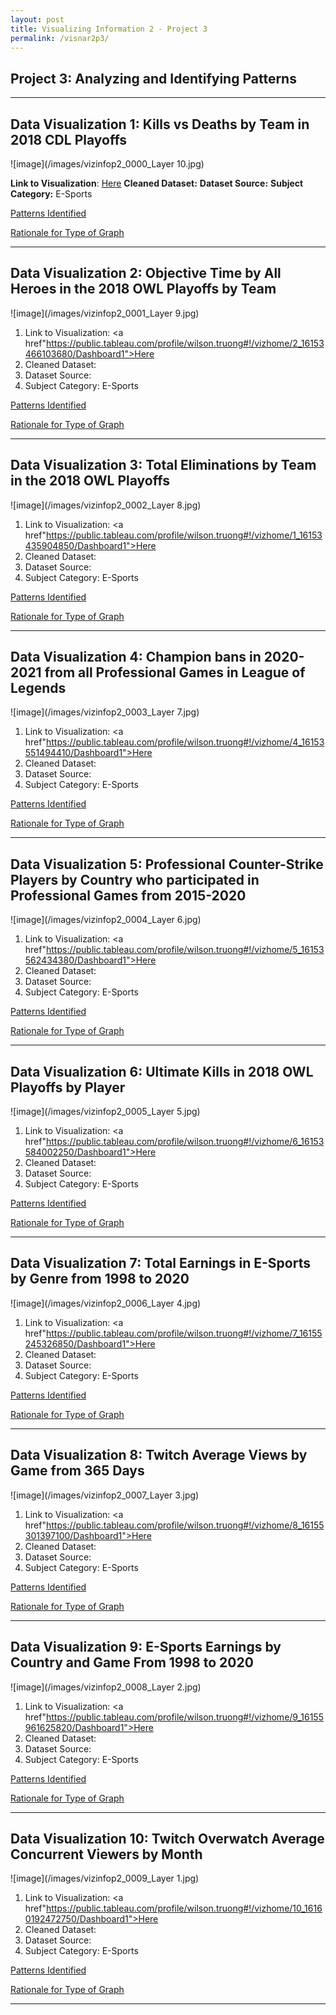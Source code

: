 ```yaml
---
layout: post
title: Visualizing Information 2 - Project 3
permalink: /visnar2p3/
---
```


## Project 3: Analyzing and Identifying Patterns

-----

## Data Visualization 1: Kills vs Deaths by Team in 2018 CDL Playoffs

![image](/images/vizinfop2_0000_Layer 10.jpg)

<b>Link to Visualization</b>: <a href="https://public.tableau.com/profile/wilson.truong#!/vizhome/3_16153519202470/Dashboard1">Here</a>
<b>Cleaned Dataset:</b>
<b>Dataset Source:</b>
<b>Subject Category:</b> E-Sports

<u>Patterns Identified</u>

<u>Rationale for Type of Graph</u>

-----

## Data Visualization 2: Objective Time by All Heroes in the 2018 OWL Playoffs by Team

![image](/images/vizinfop2_0001_Layer 9.jpg)

1. Link to Visualization: <a href"https://public.tableau.com/profile/wilson.truong#!/vizhome/2_16153466103680/Dashboard1">Here</a>
2. Cleaned Dataset:
3. Dataset Source:
4. Subject Category: E-Sports

<u>Patterns Identified</u>

<u>Rationale for Type of Graph</u>

-----

## Data Visualization 3: Total Eliminations by Team in the 2018 OWL Playoffs

![image](/images/vizinfop2_0002_Layer 8.jpg)

1. Link to Visualization: <a href"https://public.tableau.com/profile/wilson.truong#!/vizhome/1_16153435904850/Dashboard1">Here</a>
2. Cleaned Dataset:
3. Dataset Source:
4. Subject Category: E-Sports

<u>Patterns Identified</u>

<u>Rationale for Type of Graph</u>

-----

## Data Visualization 4: Champion bans in 2020-2021 from all Professional Games in League of Legends

![image](/images/vizinfop2_0003_Layer 7.jpg)

1. Link to Visualization: <a href"https://public.tableau.com/profile/wilson.truong#!/vizhome/4_16153551494410/Dashboard1">Here</a>
2. Cleaned Dataset:
3. Dataset Source:
4. Subject Category: E-Sports

<u>Patterns Identified</u>

<u>Rationale for Type of Graph</u>

-----

## Data Visualization 5: Professional Counter-Strike Players by Country who participated in Professional Games from 2015-2020

![image](/images/vizinfop2_0004_Layer 6.jpg)

1. Link to Visualization: <a href"https://public.tableau.com/profile/wilson.truong#!/vizhome/5_16153562434380/Dashboard1">Here</a>
2. Cleaned Dataset:
3. Dataset Source:
4. Subject Category: E-Sports

<u>Patterns Identified</u>

<u>Rationale for Type of Graph</u>

-----

## Data Visualization 6: Ultimate Kills in 2018 OWL Playoffs by Player

![image](/images/vizinfop2_0005_Layer 5.jpg)

1. Link to Visualization: <a href"https://public.tableau.com/profile/wilson.truong#!/vizhome/6_16153584002250/Dashboard1">Here</a>
2. Cleaned Dataset:
3. Dataset Source:
4. Subject Category: E-Sports

<u>Patterns Identified</u>

<u>Rationale for Type of Graph</u>

-----

## Data Visualization 7: Total Earnings in E-Sports by Genre from 1998 to 2020

![image](/images/vizinfop2_0006_Layer 4.jpg)

1. Link to Visualization: <a href"https://public.tableau.com/profile/wilson.truong#!/vizhome/7_16155245326850/Dashboard1">Here</a>
2. Cleaned Dataset:
3. Dataset Source:
4. Subject Category: E-Sports

<u>Patterns Identified</u>

<u>Rationale for Type of Graph</u>

-----

## Data Visualization 8: Twitch Average Views by Game from 365 Days

![image](/images/vizinfop2_0007_Layer 3.jpg)

1. Link to Visualization: <a href"https://public.tableau.com/profile/wilson.truong#!/vizhome/8_16155301397100/Dashboard1">Here</a>
2. Cleaned Dataset:
3. Dataset Source:
4. Subject Category: E-Sports

<u>Patterns Identified</u>

<u>Rationale for Type of Graph</u>

-----

## Data Visualization 9: E-Sports Earnings by Country and Game From 1998 to 2020

![image](/images/vizinfop2_0008_Layer 2.jpg)

1. Link to Visualization: <a href"https://public.tableau.com/profile/wilson.truong#!/vizhome/9_16155961625820/Dashboard1">Here</a>
2. Cleaned Dataset:
3. Dataset Source:
4. Subject Category: E-Sports

<u>Patterns Identified</u>

<u>Rationale for Type of Graph</u>

-----

## Data Visualization 10: Twitch Overwatch Average Concurrent Viewers by Month

![image](/images/vizinfop2_0009_Layer 1.jpg)

1. Link to Visualization: <a href"https://public.tableau.com/profile/wilson.truong#!/vizhome/10_16160192472750/Dashboard1">Here</a>
2. Cleaned Dataset:
3. Dataset Source:
4. Subject Category: E-Sports

<u>Patterns Identified</u>

<u>Rationale for Type of Graph</u>

-----
